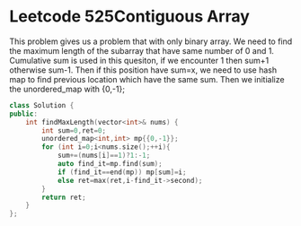 # Leetcode 525Contiguous Array

This problem gives us a problem that with only binary array.
We need to find the maximum length of the subarray that have same number of 0 and 1.
Cumulative sum is used in this quesiton, if we encounter 1 then sum+1 otherwise sum-1.
Then if this position have sum=x, we need to use hash map to find previous location which have the same sum.
Then we initialize the unordered_map with {0,-1};
```cpp
class Solution {
public:
    int findMaxLength(vector<int>& nums) {
        int sum=0,ret=0;
        unordered_map<int,int> mp{{0,-1}};
        for (int i=0;i<nums.size();++i){
            sum+=(nums[i]==1)?1:-1;
            auto find_it=mp.find(sum);
            if (find_it==end(mp)) mp[sum]=i;
            else ret=max(ret,i-find_it->second);
        }
        return ret;
    }
};
```
